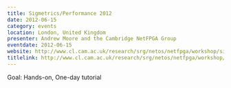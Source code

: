 ```yaml
---
title: Sigmetrics/Performance 2012
date: 2012-06-15
category: events
location: London, United Kingdom
presenter: Andrew Moore and the Cambridge NetFPGA Group
eventdate: 2012-06-15
website: http://www.cl.cam.ac.uk/research/srg/netos/netfpga/workshop/sigmetrics2012/index.html
titlelink: http://www.cl.cam.ac.uk/research/srg/netos/netfpga/workshop/sigmetrics2012/index.html
---
```

Goal: Hands-on, One-day tutorial
